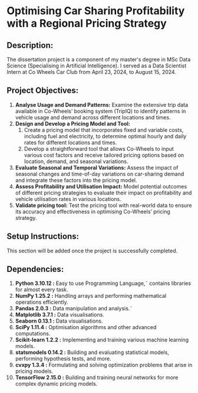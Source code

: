 # Optimising Car Sharing Profitability with a Regional Pricing Strategy

## Description:
The dissertation project is a component of my master's degree in MSc Data Science (Specialising in Artificial Intelligence). I served as a Data Scientist Intern at Co Wheels Car Club from April 23, 2024, to August 15, 2024.

## Project Objectives:
1. **Analyse Usage and Demand Patterns:** Examine the extensive trip data available in Co-Wheels’ booking system (TripIQ) to identify patterns in vehicle usage and demand across different locations and times.
2. **Design and Develop a Pricing Model and Tool:**
     1. Create a pricing model that incorporates fixed and variable costs, including fuel and electricity, to determine optimal hourly and daily rates for different locations and times.
     2. Develop a straightforward tool that allows Co-Wheels to input various cost factors and receive tailored pricing options based on location, demand, and seasonal variations.   
4. **Evaluate Seasonal and Temporal Variations:** Assess the impact of seasonal changes and time-of-day variations on car-sharing demand and integrate these factors into the pricing model.
5. **Assess Profitability and Utilisation Impact:** Model potential outcomes of different pricing strategies to evaluate their impact on profitability and vehicle utilisation rates in various locations.
6. **Validate pricing tool:** Test the pricing tool with real-world data to ensure its accuracy and effectiveness in optimising Co-Wheels’ pricing strategy.

## Setup Instructions:
This section will be added once the project is successfully completed.

## Dependencies:
1. **Python 3.10.12      :**  Easy to use Programming Language,˜ contains libraries for almost every task.
2. **NumPy 1.25.2        :**  Handling arrays and performing mathematical operations efficiently.
3. **Pandas 2.0.3        :**  Data manipulation and analysis.˜
4. **Matplotlib 3.7.1    :**  Data visualisations.
5. **Seaborn 0.13.1      :**  Data visualisations.
6. **SciPy 1.11.4        :**  Optimisation algorithms and other advanced computations.
7. **Scikit-learn 1.2.2  :**  Implementing and training various machine learning models.
8. **statsmodels 0.14.2  :**  Building and evaluating statistical models, performing hypothesis tests, and more.
9. **cvxpy 1.3.4         :**  Formulating and solving optimization problems that arise in pricing models.
10. **TensorFlow 2.15.0  :**  Building and training neural networks for more complex dynamic pricing models.

